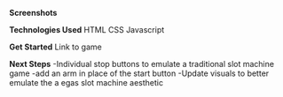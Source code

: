 <Slot Machine>

**Screenshots**

**Technologies Used**
HTML
CSS
Javascript

**Get Started**
Link to game

**Next Steps**
-Individual stop buttons to emulate a traditional slot machine game
-add an arm in place of the start button
-Update visuals to better emulate the a egas slot machine aesthetic